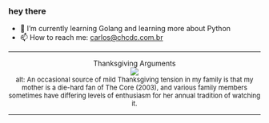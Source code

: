 ### hey there 

- :seedling: I’m currently learning Golang and learning more about Python
- :mailbox: How to reach me: carlos@chcdc.com.br


---


<!-- xkcd -->
<p align="center">Thanksgiving Arguments</br><img src=https://imgs.xkcd.com/comics/thanksgiving_arguments.png></br><font size =2>alt: An occasional source of mild Thanksgiving tension in my family is that my mother is a die-hard fan of The Core (2003), and various family members sometimes have differing levels of enthusiasm for her annual tradition of watching it.</br></font></p></table></p> 


<!-- xkcd -->
---
